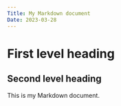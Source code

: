 ```yaml
---
Title: My Markdown document
Date: 2023-03-28
---
```


# First level heading

## Second level heading

This is my Markdown document.
